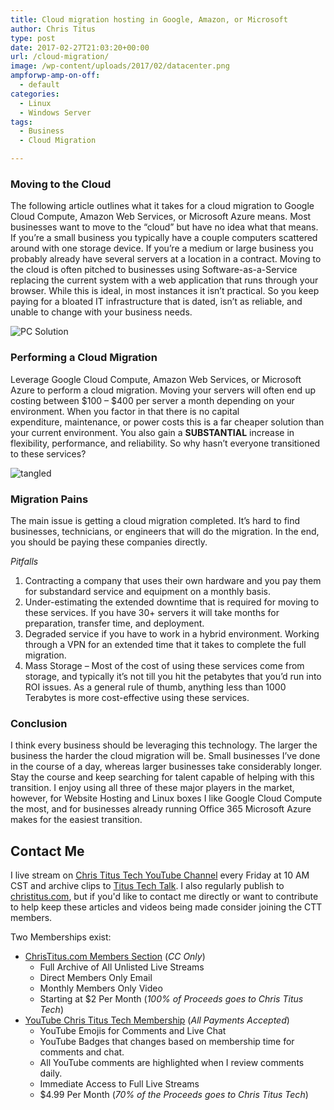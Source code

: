```yaml
---
title: Cloud migration hosting in Google, Amazon, or Microsoft
author: Chris Titus
type: post
date: 2017-02-27T21:03:20+00:00
url: /cloud-migration/
image: /wp-content/uploads/2017/02/datacenter.png
ampforwp-amp-on-off:
  - default
categories:
  - Linux
  - Windows Server
tags:
  - Business
  - Cloud Migration

---
```

### Moving to the Cloud

The following article outlines what it takes for a cloud migration to Google Cloud Compute, Amazon Web Services, or Microsoft Azure means. Most businesses want to move to the &#8220;cloud&#8221; but have no idea what that means. <!--more-->If you&#8217;re a small business you typically have a couple computers scattered around with one storage device. If you&#8217;re a medium or large business you probably already have several servers at a location in a contract. Moving to the cloud is often pitched to businesses using Software-as-a-Service replacing the current system with a web application that runs through your browser. While this is ideal, in most instances it isn&#8217;t practical. So you keep paying for a bloated IT infrastructure that is dated, isn&#8217;t as reliable, and unable to change with your business needs.

![PC Solution](/wp-content/uploads/2017/02/pc-solution.png)

### Performing a Cloud Migration

Leverage Google Cloud Compute, Amazon Web Services, or Microsoft Azure to perform a cloud migration. Moving your servers will often end up costing between $100 &#8211; $400 per server a month depending on your environment. When you factor in that there is no capital expenditure, maintenance, or power costs this is a far cheaper solution than your current environment. You also gain a **SUBSTANTIAL** increase in flexibility, performance, and reliability. So why hasn&#8217;t everyone transitioned to these services?

![tangled](/wp-content/uploads/2017/02/tangled.png)

### Migration Pains

The main issue is getting a cloud migration completed. It&#8217;s hard to find businesses, technicians, or engineers that will do the migration. In the end, you should be paying these companies directly.

_Pitfalls_

  1. Contracting a company that uses their own hardware and you pay them for substandard service and equipment on a monthly basis.
  2. Under-estimating the extended downtime that is required for moving to these services. If you have 30+ servers it will take months for preparation, transfer time, and deployment.
  3. Degraded service if you have to work in a hybrid environment. Working through a VPN for an extended time that it takes to complete the full migration.
  4. Mass Storage &#8211; Most of the cost of using these services come from storage, and typically it&#8217;s not till you hit the petabytes that you&#8217;d run into ROI issues. As a general rule of thumb, anything less than 1000 Terabytes is more cost-effective using these services.

### Conclusion

I think every business should be leveraging this technology. The larger the business the harder the cloud migration will be. Small businesses I&#8217;ve done in the course of a day, whereas larger businesses take considerably longer. Stay the course and keep searching for talent capable of helping with this transition. I enjoy using all three of these major players in the market, however, for Website Hosting and Linux boxes I like Google Cloud Compute the most, and for businesses already running Office 365 Microsoft Azure makes for the easiest transition.

## Contact Me

I live stream on [Chris Titus Tech YouTube Channel][1] every Friday at 10 AM CST and archive clips to [Titus Tech Talk][2]. I also regularly publish to [christitus.com][3], but if you'd like to contact me directly or want to contribute to help keep these articles and videos being made consider joining the CTT members. 

Two Memberships exist:
- [ChrisTitus.com Members Section][4] (_CC Only_)
  - Full Archive of All Unlisted Live Streams
  - Direct Members Only Email
  - Monthly Members Only Video
  - Starting at $2 Per Month (_100% of Proceeds goes to Chris Titus Tech_)
- [YouTube Chris Titus Tech Membership][5] (_All Payments Accepted_)
  - YouTube Emojis for Comments and Live Chat
  - YouTube Badges that changes based on membership time for comments and chat.
  - All YouTube comments are highlighted when I review comments daily. 
  - Immediate Access to Full Live Streams
  - $4.99 Per Month (_70% of the Proceeds goes to Chris Titus Tech_)

 [1]: https://www.youtube.com/c/ChrisTitusTech
 [2]: https://www.youtube.com/c/ChrisTitusTechStreams
 [3]: https://christitus.com/
 [4]: https://portal.christitus.com
 [5]: https://links.christitus.com/join